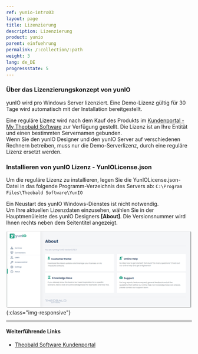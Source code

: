 ```yaml
---
ref: yunio-intro03
layout: page
title: Lizenzierung
description: Lizenzierung
product: yunio
parent: einfuehrung
permalink: /:collection/:path
weight: 3
lang: de_DE
progressstate: 5
---
```


### Über das Lizenzierungskonzept von yunIO
yunIO wird pro Windows Server lizenziert. Eine Demo-Lizenz gültig für 30 Tage wird automatisch mit der Installation bereitgestellt.

Eine reguläre Lizenz wird nach dem Kauf des Produkts im [Kundenportal - My Theobald Software](https://my.theobald-software.com/) zur Verfügung gestellt. 
Die Lizenz ist an Ihre Entität und einen bestimmten Servernamen gebunden.<br>
Wenn Sie den yunIO Designer und den yunIO Server auf verschiedenen Rechnern betreiben, muss nur die Demo-Serverlizenz, durch eine reguläre Lizenz ersetzt werden.
 
### Installieren von yunIO Lizenz - YunIOLicense.json
Um die reguläre Lizenz zu installieren, legen Sie die YunIOLicense.json-Datei in das folgende Programm-Verzeichnis des Servers ab:
`C:\Program Files\Theobald Software\YunIO` <br>

Ein Neustart des yunIO Windows-Dienstes ist nicht notwendig.<br>
Um Ihre aktuellen Lizenzdaten einzusehen, wählen Sie in der Hauptmenüleiste des yunIO Designers **[About]**.
Die Versionsnummer wird Ihnen rechts neben dem Seitentitel angezeigt.<br>

![Demo_License](/img/content/yunio/About.png){:class="img-responsive"}

****
#### Weiterführende Links
- [Theobald Software Kundenportal](https://my.theobald-software.com/)
